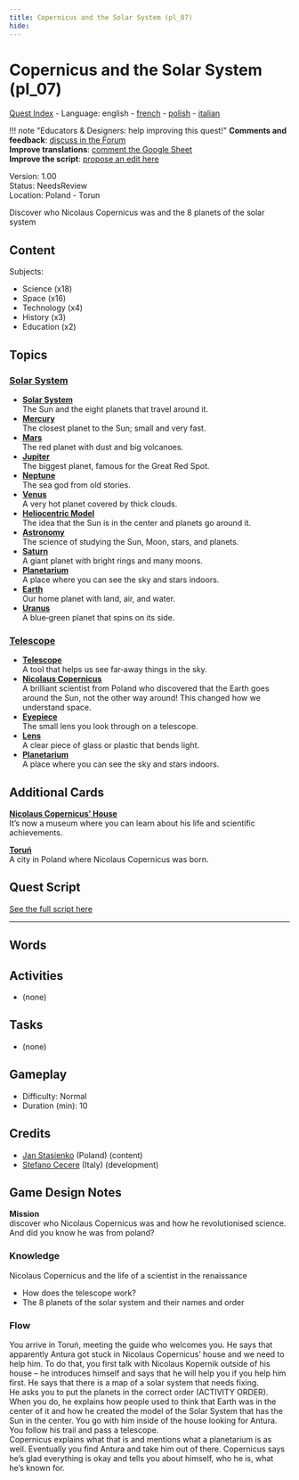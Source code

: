 ```yaml
---
title: Copernicus and the Solar System (pl_07)
hide:
---
```


# Copernicus and the Solar System (pl_07)
[Quest Index](./index.md) - Language: english - [french](./pl_07.fr.md) - [polish](./pl_07.pl.md) - [italian](./pl_07.it.md)

!!! note "Educators & Designers: help improving this quest!"
    **Comments and feedback**: [discuss in the Forum](https://antura.discourse.group/t/pl-07-copernicus-and-the-solar-system/38/1)  
    **Improve translations**: [comment the Google Sheet](https://docs.google.com/spreadsheets/d/1FPFOy8CHor5ArSg57xMuPAG7WM27-ecDOiU-OmtHgjw/edit?gid=783699917#gid=783699917)  
    **Improve the script**: [propose an edit here](https://github.com/vgwb/Antura/blob/main/Assets/_discover/_quests/PL_07%20Solar%20System/PL_07%20Solar%20System%20-%20Yarn%20Script.yarn)  

Version: 1.00  
Status: NeedsReview  
Location: Poland - Torun

Discover who Nicolaus Copernicus was and the 8 planets of the solar system

## Content
Subjects: 

  - Science (x18)
  - Space (x16)
  - Technology (x4)
  - History (x3)
  - Education (x2)

## Topics
### [Solar System](./../topics/index.md#solar_system)

  - **[Solar System](./../cards/index.md#solar_system)**  
    The Sun and the eight planets that travel around it.  
  - **[Mercury](./../cards/index.md#mercury)**  
    The closest planet to the Sun; small and very fast.  
  - **[Mars](./../cards/index.md#mars)**  
    The red planet with dust and big volcanoes.  
  - **[Jupiter](./../cards/index.md#jupiter)**  
    The biggest planet, famous for the Great Red Spot.  
  - **[Neptune](./../cards/index.md#neptune)**  
    The sea god from old stories.  
  - **[Venus](./../cards/index.md#venus)**  
    A very hot planet covered by thick clouds.  
  - **[Heliocentric Model](./../cards/index.md#heliocentric_model)**  
    The idea that the Sun is in the center and planets go around it.  
  - **[Astronomy](./../cards/index.md#astronomy)**  
    The science of studying the Sun, Moon, stars, and planets.  
  - **[Saturn](./../cards/index.md#saturn)**  
    A giant planet with bright rings and many moons.  
  - **[Planetarium](./../cards/index.md#planetarium)**  
    A place where you can see the sky and stars indoors.  
  - **[Earth](./../cards/index.md#earth)**  
    Our home planet with land, air, and water.  
  - **[Uranus](./../cards/index.md#uranus)**  
    A blue‑green planet that spins on its side.  
### [Telescope](./../topics/index.md#telescope)

  - **[Telescope](./../cards/index.md#telescope)**  
    A tool that helps us see far‑away things in the sky.  
  - **[Nicolaus Copernicus](./../cards/index.md#nicolaus_copernicus)**  
    A brilliant scientist from Poland who discovered that the Earth goes around the Sun, not the other way around! This changed how we understand space.  
  - **[Eyepiece](./../cards/index.md#eyepiece)**  
    The small lens you look through on a telescope.  
  - **[Lens](./../cards/index.md#lens)**  
    A clear piece of glass or plastic that bends light.  
  - **[Planetarium](./../cards/index.md#planetarium)**  
    A place where you can see the sky and stars indoors.  

## Additional Cards
**[Nicolaus Copernicus’ House](./../cards/index.md#nicolaus_copernicus_house)**  
It’s now a museum where you can learn about his life and scientific achievements.  

**[Toruń](./../cards/index.md#torun)**  
A city in Poland where Nicolaus Copernicus was born.  

## Quest Script

[See the full script here](./pl_07-script.md)

---

## Words
## Activities
- (none)

## Tasks
- (none)
## Gameplay
- Difficulty: Normal
- Duration (min): 10
## Credits
- [Jan Stasienko](mailto:jan.stasienko@dsw.edu.pl) (Poland) (content)
- [Stefano Cecere](https://stefanocecere.com) (Italy) (development)

## Game Design Notes
**Mission**  
discover who Nicolaus Copernicus was and how he revolutionised science.
And did you know he was from poland?

### Knowledge
Nicolaus Copernicus and the life of a scientist in the renaissance  

- How does the telescope work?
- The 8 planets of the solar system and their names and order

### Flow
You arrive in Toruń, meeting the guide who welcomes you. He says that apparently Antura got stuck in Nicolaus Copernicus’ house and we need to help him. To do that, you first talk with Nicolaus Kopernik outside of his house – he introduces himself and says that he will help you if you help him first. He says that there is a map of a solar system that needs fixing.  
He asks you to put the planets in the correct order (ACTIVITY ORDER).  
When you do, he explains how people used to think that Earth was in the center of it and how he created the model of the Solar System that has the Sun in the center. You go with him inside of the house looking for Antura. You follow his trail and pass a telescope.  
Copernicus explains what that is and mentions what a planetarium is as well. Eventually you find Antura and take him out of there. Copernicus says he’s glad everything is okay and tells you about himself, who he is, what he’s known for.

